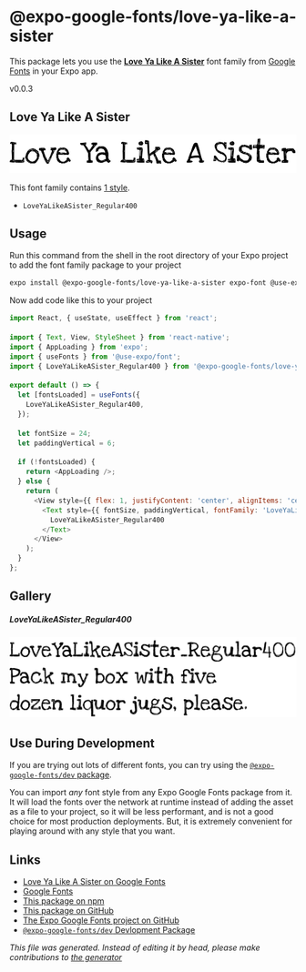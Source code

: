 # @expo-google-fonts/love-ya-like-a-sister

This package lets you use the [**Love Ya Like A Sister**](https://fonts.google.com/specimen/Love+Ya+Like+A+Sister) font family from [Google Fonts](https://fonts.google.com/) in your Expo app.

v0.0.3

## Love Ya Like A Sister

![Love Ya Like A Sister](./font-family.png)

This font family contains [1 style](#gallery).

- `LoveYaLikeASister_Regular400`

## Usage

Run this command from the shell in the root directory of your Expo project to add the font family package to your project
```sh
expo install @expo-google-fonts/love-ya-like-a-sister expo-font @use-expo/font
```

Now add code like this to your project
```js
import React, { useState, useEffect } from 'react';

import { Text, View, StyleSheet } from 'react-native';
import { AppLoading } from 'expo';
import { useFonts } from '@use-expo/font';
import { LoveYaLikeASister_Regular400 } from '@expo-google-fonts/love-ya-like-a-sister';

export default () => {
  let [fontsLoaded] = useFonts({
    LoveYaLikeASister_Regular400,
  });

  let fontSize = 24;
  let paddingVertical = 6;

  if (!fontsLoaded) {
    return <AppLoading />;
  } else {
    return (
      <View style={{ flex: 1, justifyContent: 'center', alignItems: 'center' }}>
        <Text style={{ fontSize, paddingVertical, fontFamily: 'LoveYaLikeASister_Regular400' }}>
          LoveYaLikeASister_Regular400
        </Text>
      </View>
    );
  }
};

```

## Gallery

##### LoveYaLikeASister_Regular400
![LoveYaLikeASister_Regular400](./d7068a0e071e73ae0e18893c97cb33a901b4cd1482fed4150d017e6ac0f7a636.ttf.png)


## Use During Development

If you are trying out lots of different fonts, you can try using the [`@expo-google-fonts/dev` package](https://www.npmjs.com/package/@expo-google-fonts/dev).

You can import *any* font style from any Expo Google Fonts package from it. It will load the fonts
over the network at runtime instead of adding the asset as a file to your project, so it will be 
less performant, and is not a good choice for most production deployments. But, it is extremely convenient
for playing around with any style that you want.

## Links

- [Love Ya Like A Sister on Google Fonts](https://fonts.google.com/specimen/Love+Ya+Like+A+Sister)
- [Google Fonts](https://fonts.google.com/)
- [This package on npm](https://www.npmjs.com/package/@expo-google-fonts/love-ya-like-a-sister)
- [This package on GitHub](https://github.com/expo/google-fonts/tree/master/font-packages/love-ya-like-a-sister)
- [The Expo Google Fonts project on GitHub](https://github.com/expo/google-fonts)
- [`@expo-google-fonts/dev` Devlopment Package](https://github.com/expo/google-fonts/tree/master/font-packages/dev)


*This file was generated. Instead of editing it by head, please make contributions to [the generator](https://github.com/expo/google-fonts/tree/master/packages/generator)*
